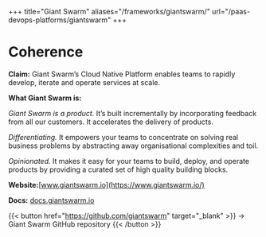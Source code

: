 +++
title="Giant Swarm"
aliases="/frameworks/giantswarm/"
url="/paas-devops-platforms/giantswarm"
+++

# Coherence

**Claim:** 
Giant Swarm’s Cloud Native Platform enables teams to rapidly develop, iterate and operate services at scale.


**What Giant Swarm is:**

*Giant Swarm is a product.* It’s built incrementally by incorporating feedback from all our customers. It accelerates the delivery of products.

*Differentiating.* It empowers your teams to concentrate on solving real business problems by abstracting away organisational complexities and toil.

*Opinionated.* It makes it easy for your teams to build, deploy, and operate products by providing a curated set of high quality building blocks.


**Website:**[www.giantswarm.io](https://www.giantswarm.io/)

**Docs:** [docs.giantswarm.io](https://docs.giantswarm.io/)

{{< button href="https://github.com/giantswarm" target="_blank" >}}
-> Giant Swarm GitHub repository
{{< /button >}}
